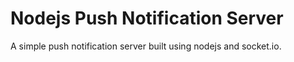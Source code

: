 # Nodejs Push Notification Server
A simple push notification server built using nodejs and socket.io.

